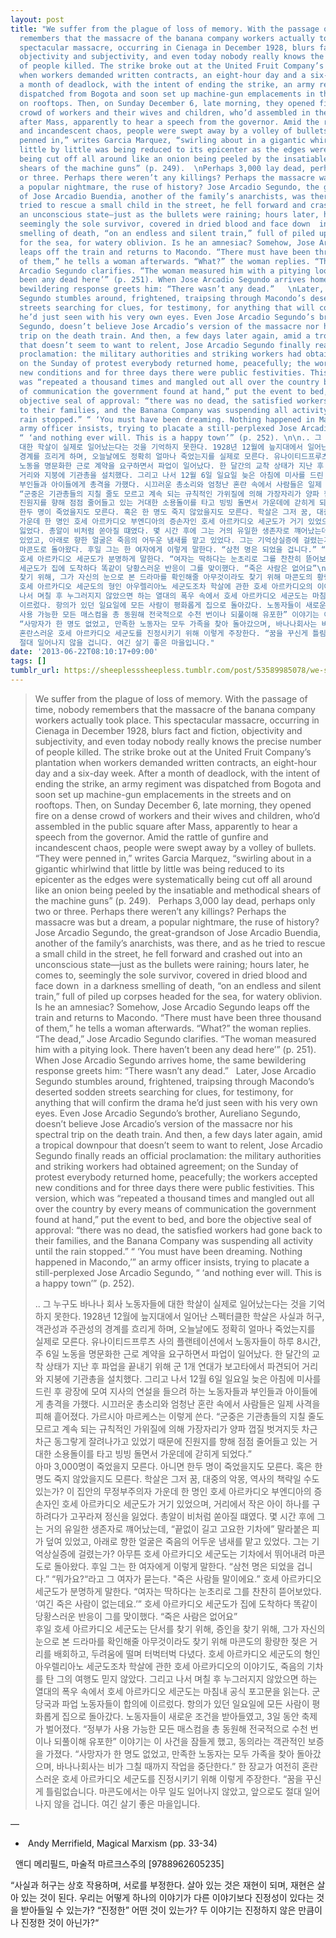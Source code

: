```yaml
---
layout: post
title: "We suffer from the plague of loss of memory. With the passage of time, nobody
  remembers that the massacre of the banana company workers actually took place. This
  spectacular massacre, occurring in Cienaga in December 1928, blurs fact and fiction,
  objectivity and subjectivity, and even today nobody really knows the precise number
  of people killed. The strike broke out at the United Fruit Company’s plantation
  when workers demanded written contracts, an eight-hour day and a six-day week. After
  a month of deadlock, with the intent of ending the strike, an army regiment was
  dispatched from Bogota and soon set up machine-gun emplacements in the streets and
  on rooftops. Then, on Sunday December 6, late morning, they opened fire on a dense
  crowd of workers and their wives and children, who’d assembled in the public square
  after Mass, apparently to hear a speech from the governor. Amid the rattle of gunfire
  and incandescent chaos, people were swept away by a volley of bullets. “They were
  penned in,” writes Garcia Marquez, “swirling about in a gigantic whirlwind that
  little by little was being reduced to its epicenter as the edges were systematically
  being cut off all around like an onion being peeled by the insatiable and methodical
  shears of the machine guns” (p. 249).  \nPerhaps 3,000 lay dead, perhaps only two
  or three. Perhaps there weren’t any killings? Perhaps the massacre was but a dream,
  a popular nightmare, the ruse of history? Jose Arcadio Segundo, the great-grandson
  of Jose Arcadio Buendia, another of the family’s anarchists, was there, and as he
  tried to rescue a small child in the street, he fell forward and crashed out into
  an unconscious state—just as the bullets were raining; hours later, he comes to,
  seemingly the sole survivor, covered in dried blood and face down  in a darkness
  smelling of death, “on an endless and silent train,” full of piled up corpses headed
  for the sea, for watery oblivion. Is he an amnesiac? Somehow, Jose Arcadio Segundo
  leaps off the train and returns to Macondo. “There must have been three thousand
  of them,” he tells a woman afterwards. “What?” the woman replies. “The dead,” Jose
  Arcadio Segundo clarifies. “The woman measured him with a pitying look. There haven’t
  been any dead here’” (p. 251). When Jose Arcadio Segundo arrives home, the same
  bewildering response greets him: “There wasn’t any dead.”   \nLater, Jose Arcadio
  Segundo stumbles around, frightened, traipsing through Macondo’s deserted sodden
  streets searching for clues, for testimony, for anything that will confirm the drama
  he’d just seen with his very own eyes. Even Jose Arcadio Segundo’s brother, Aureliano
  Segundo, doesn’t believe Jose Arcadio’s version of the massacre nor his spectral
  trip on the death train. And then, a few days later again, amid a tropical downpour
  that doesn’t seem to want to relent, Jose Arcadio Segundo finally reads an official
  proclamation: the military authorities and striking workers had obtained agreement;
  on the Sunday of protest everybody returned home, peacefully; the workers accepted
  new conditions and for three days there were public festivities. This version, which
  was “repeated a thousand times and mangled out all over the country by every means
  of communication the government found at hand,” put the event to bed, and bore the
  objective seal of approval: “there was no dead, the satisfied workers had gone back
  to their families, and the Banana Company was suspending all activity until the
  rain stopped.” “ ‘You must have been dreaming. Nothing happened in Macondo,’” an
  army officer insists, trying to placate a still-perplexed Jose Arcadio Segundo,
  “ ‘and nothing ever will. This is a happy town’” (p. 252). \n\n.. 그 누구도 바나나 회사 노동자들에
  대한 학살이 실제로 일어났는다는 것을 기억하지 못한다. 1928년 12월에 늪지대에서 일어난 스펙터클한 학살은 사실과 허구, 객관성과 주관성의
  경계를 흐리게 하며, 오늘날에도 정확히 얼마나 죽었는지를 실제로 모른다. 유나이티드프루츠 사의 플랜테이션에서 노동자들이 하루 8시간, 주 6일
  노동을 명문화한 근로 계약을 요구하면서 파업이 일어났다. 한 달간의 교착 상태가 지난 후 파업을 끝내기 위해 군 1개 연대가 보고타에서 파견되어
  거리와 지붕에 기관총을 설치했다. 그리고 나서 12월 6일 일요일 늦은 아침에 미사를 드린 후 광장에 모여 지사의 연설을 들으려 하는 노동자들과
  부인들과 아이들에게 총격을 가했다. 시끄러운 총소리와 엄청난 혼란 속에서 사람들은 일제 사격을 피해 흩어졌다. 가르시아 마르케스는 이렇게 쓴다.
  “군중은 기관총들의 지칠 줄도 모르고 계속 되는 규칙적인 가위질에 의해 가장자리가 양파 껍질 벗겨지듯 차근차근 동그랗게 잘려나가고 있었기 때문에
  진원지를 향해 점점 줄어들고 있는 거대한 소용돌이를 타고 빙빙 돌면서 가운데에 갇히게 되었다.” \n 아마 3,000명이 죽었을지 모른다. 아니면
  한두 명이 죽었을지도 모른다. 혹은 한 명도 죽지 않았을지도 모른다. 학살은 그저 꿈, 대중의 악몽, 역사의 책략일 수도 있는가? 이 집안의 무정부주의자
  가운데 한 명인 호세 아르카디오 부엔디아의 증손자인 호세 아르카디오 세군도가 거기 있었으며, 거리에서 작은 아이 하나를 구하려다가 고꾸라져 정신을
  잃었다. 총알이 비처럼 쏟아질 떄였다. 몇 시간 후에 그는 거의 유일한 생존자로 꺠어났는데, “끝없이 길고 고요한 기차에” 말라붙은 피가 덮여
  있었고, 아래로 향한 얼굴은 죽음의 어두운 냄새를 맡고 있었다. 그는 기억상실증에 걸렸는가? 아무튼 호세 아르카디오 세군도는 기차에서 뛰어내려
  마콘도로 돌아왔다. 후일 그는 한 여자에게 이렇게 말한다. “삼천 명은 되었을 겁니다.” “뭐가요?“라고 그 여자가 묻는다. \"죽은 사람들 말이에요.”
  호세 아르카디오 세군도가 분명하게 말한다. “여자는 딱하다는 눈초리로 그를 찬찬히 뜯어보았다. ‘여긴 죽은 사람이 없는데요.’” 호세 아르카디오
  세군도가 집에 도착하다 똑같이 당황스러운 반응이 그를 맞이했다. “죽은 사람은 없어요”\n 후일 호세 아르카디오 세군도는 단서를 찾기 위해, 증인을
  찾기 위해, 그가 자신의 눈으로 본 드라마를 확인해줄 아무것이라도 찾기 위해 마콘도의 황량한 젖은 거리를 배회하고, 두려움에 떨며 터벅터벅 다녔다.
  호세 아르카디오 세군도의 형인 아우렐리아노 세군도조차 학살에 관한 호세 아르카디오의 이야기도, 죽음의 기차를 탄 그의 여행도 믿지 않았다. 그리고
  나서 며칠 후 누그러지지 않았으면 하는 열대의 폭우 속에서 호세 아르카디오 세군도는 마침내 공식 포고문을 읽는다. 군 당국과 파업 노동자들이 합의에
  이르렀다. 항의가 있던 일요일에 모든 사람이 평화롭게 집으로 돌아갔다. 노동자들이 새로운 조건을 받아들였고, 3일 동안 축제가 벌어졌다. “정부가
  사용 가능한 모든 매스컴을 총 동원해 전국적으로 수천 번이나 되풀이해 유포한” 이야기는 이 사건을 잠들게 했고, 동의라는 객관적인 보증을 가졌다.
  “사망자가 한 명도 없었고, 만족한 노동자는 모두 가족을 찾아 돌아갔으며, 바나나회사는 비가 그칠 때까지 작업을 중단한다.” 한 장교가 여전히
  혼란스러운 호세 아르카디오 세군도를 진정시키기 위해 이렇게 주장한다. “꿈을 꾸신게 틀림없습니다. 마콘도에서는 아무 일도 일어나지 않았고, 앞으로도
  절대 일어나지 않을 겁니다. 여긴 살기 좋은 마을입니다."
date: '2013-06-22T08:10:17+09:00'
tags: []
tumblr_url: https://sheeplesssheepless.tumblr.com/post/53589985078/we-suffer-from-the-plague-of-loss-of-memory-with
---
```

> We suffer from the plague of loss of memory. With the passage of time, nobody remembers that the massacre of the banana company workers actually took place. This spectacular massacre, occurring in Cienaga in December 1928, blurs fact and fiction, objectivity and subjectivity, and even today nobody really knows the precise number of people killed. The strike broke out at the United Fruit Company’s plantation when workers demanded written contracts, an eight-hour day and a six-day week. After a month of deadlock, with the intent of ending the strike, an army regiment was dispatched from Bogota and soon set up machine-gun emplacements in the streets and on rooftops. Then, on Sunday December 6, late morning, they opened fire on a dense crowd of workers and their wives and children, who’d assembled in the public square after Mass, apparently to hear a speech from the governor. Amid the rattle of gunfire and incandescent chaos, people were swept away by a volley of bullets. “They were penned in,” writes Garcia Marquez, “swirling about in a gigantic whirlwind that little by little was being reduced to its epicenter as the edges were systematically being cut off all around like an onion being peeled by the insatiable and methodical shears of the machine guns” (p. 249). &nbsp; Perhaps 3,000 lay dead, perhaps only two or three. Perhaps there weren’t any killings? Perhaps the massacre was but a dream, a popular nightmare, the ruse of history? Jose Arcadio Segundo, the great-grandson of Jose Arcadio Buendia, another of the family’s anarchists, was there, and as he tried to rescue a small child in the street, he fell forward and crashed out into an unconscious state—just as the bullets were raining; hours later, he comes to, seemingly the sole survivor, covered in dried blood and face down &nbsp;in a darkness smelling of death, “on an endless and silent train,” full of piled up corpses headed for the sea, for watery oblivion. Is he an amnesiac? Somehow, Jose Arcadio Segundo leaps off the train and returns to Macondo. “There must have been three thousand of them,” he tells a woman afterwards. “What?” the woman replies. “The dead,” Jose Arcadio Segundo clarifies. “The woman measured him with a pitying look. There haven’t been any dead here’” (p. 251). When Jose Arcadio Segundo arrives home, the same bewildering response greets him: “There wasn’t any dead.” &nbsp; Later, Jose Arcadio Segundo stumbles around, frightened, traipsing through Macondo’s deserted sodden streets searching for clues, for testimony, for anything that will confirm the drama he’d just seen with his very own eyes. Even Jose Arcadio Segundo’s brother, Aureliano Segundo, doesn’t believe Jose Arcadio’s version of the massacre nor his spectral trip on the death train. And then, a few days later again, amid a tropical downpour that doesn’t seem to want to relent, Jose Arcadio Segundo finally reads an official proclamation: the military authorities and striking workers had obtained agreement; on the Sunday of protest everybody returned home, peacefully; the workers accepted new conditions and for three days there were public festivities. This version, which was “repeated a thousand times and mangled out all over the country by every means of communication the government found at hand,” put the event to bed, and bore the objective seal of approval: “there was no dead, the satisfied workers had gone back to their families, and the Banana Company was suspending all activity until the rain stopped.” “ ‘You must have been dreaming. Nothing happened in Macondo,’” an army officer insists, trying to placate a still-perplexed Jose Arcadio Segundo, “ ‘and nothing ever will. This is a happy town’” (p. 252).&nbsp;  
>   
> .. 그 누구도 바나나 회사 노동자들에 대한 학살이 실제로 일어났는다는 것을 기억하지 못한다. 1928년 12월에 늪지대에서 일어난 스펙터클한 학살은 사실과 허구, 객관성과 주관성의 경계를 흐리게 하며, 오늘날에도 정확히 얼마나 죽었는지를 실제로 모른다. 유나이티드프루츠 사의 플랜테이션에서 노동자들이 하루 8시간, 주 6일 노동을 명문화한 근로 계약을 요구하면서 파업이 일어났다. 한 달간의 교착 상태가 지난 후 파업을 끝내기 위해 군 1개 연대가 보고타에서 파견되어 거리와 지붕에 기관총을 설치했다. 그리고 나서 12월 6일 일요일 늦은 아침에 미사를 드린 후 광장에 모여 지사의 연설을 들으려 하는 노동자들과 부인들과 아이들에게 총격을 가했다. 시끄러운 총소리와 엄청난 혼란 속에서 사람들은 일제 사격을 피해 흩어졌다. 가르시아 마르케스는 이렇게 쓴다. “군중은 기관총들의 지칠 줄도 모르고 계속 되는 규칙적인 가위질에 의해 가장자리가 양파 껍질 벗겨지듯 차근차근 동그랗게 잘려나가고 있었기 때문에 진원지를 향해 점점 줄어들고 있는 거대한 소용돌이를 타고 빙빙 돌면서 가운데에 갇히게 되었다.”   
> 아마 3,000명이 죽었을지 모른다. 아니면 한두 명이 죽었을지도 모른다. 혹은 한 명도 죽지 않았을지도 모른다. 학살은 그저 꿈, 대중의 악몽, 역사의 책략일 수도 있는가? 이 집안의 무정부주의자 가운데 한 명인 호세 아르카디오 부엔디아의 증손자인 호세 아르카디오 세군도가 거기 있었으며, 거리에서 작은 아이 하나를 구하려다가 고꾸라져 정신을 잃었다. 총알이 비처럼 쏟아질 떄였다. 몇 시간 후에 그는 거의 유일한 생존자로 꺠어났는데, “끝없이 길고 고요한 기차에” 말라붙은 피가 덮여 있었고, 아래로 향한 얼굴은 죽음의 어두운 냄새를 맡고 있었다. 그는 기억상실증에 걸렸는가? 아무튼 호세 아르카디오 세군도는 기차에서 뛰어내려 마콘도로 돌아왔다. 후일 그는 한 여자에게 이렇게 말한다. “삼천 명은 되었을 겁니다.” “뭐가요?“라고 그 여자가 묻는다. "죽은 사람들 말이에요.” 호세 아르카디오 세군도가 분명하게 말한다. “여자는 딱하다는 눈초리로 그를 찬찬히 뜯어보았다. ‘여긴 죽은 사람이 없는데요.’” 호세 아르카디오 세군도가 집에 도착하다 똑같이 당황스러운 반응이 그를 맞이했다. “죽은 사람은 없어요”  
> 후일 호세 아르카디오 세군도는 단서를 찾기 위해, 증인을 찾기 위해, 그가 자신의 눈으로 본 드라마를 확인해줄 아무것이라도 찾기 위해 마콘도의 황량한 젖은 거리를 배회하고, 두려움에 떨며 터벅터벅 다녔다. 호세 아르카디오 세군도의 형인 아우렐리아노 세군도조차 학살에 관한 호세 아르카디오의 이야기도, 죽음의 기차를 탄 그의 여행도 믿지 않았다. 그리고 나서 며칠 후 누그러지지 않았으면 하는 열대의 폭우 속에서 호세 아르카디오 세군도는 마침내 공식 포고문을 읽는다. 군 당국과 파업 노동자들이 합의에 이르렀다. 항의가 있던 일요일에 모든 사람이 평화롭게 집으로 돌아갔다. 노동자들이 새로운 조건을 받아들였고, 3일 동안 축제가 벌어졌다. “정부가 사용 가능한 모든 매스컴을 총 동원해 전국적으로 수천 번이나 되풀이해 유포한” 이야기는 이 사건을 잠들게 했고, 동의라는 객관적인 보증을 가졌다. “사망자가 한 명도 없었고, 만족한 노동자는 모두 가족을 찾아 돌아갔으며, 바나나회사는 비가 그칠 때까지 작업을 중단한다.” 한 장교가 여전히 혼란스러운 호세 아르카디오 세군도를 진정시키기 위해 이렇게 주장한다. “꿈을 꾸신게 틀림없습니다. 마콘도에서는 아무 일도 일어나지 않았고, 앞으로도 절대 일어나지 않을 겁니다. 여긴 살기 좋은 마을입니다.

—

- &nbsp;Andy Merrifield, Magical Marxism (pp. 33-34)&nbsp;

&nbsp; 앤디 메리필드, 마술적 마르크스주의 [9788962605235]

“사실과 허구는 상호 작용하며, 서로를 부정한다. 살아 있는 것은 재현이 되며, 재현은 살아 있는 것이 된다. 우리는 어떻게 하나의 이야기가 다른 이야기보다 진정성이 있다는 것을 받아들일 수 있는가? “진정한” 어떤 것이 있는가? 두 이야기는 진정하지 않은 만큼이나 진정한 것이 아닌가?“

